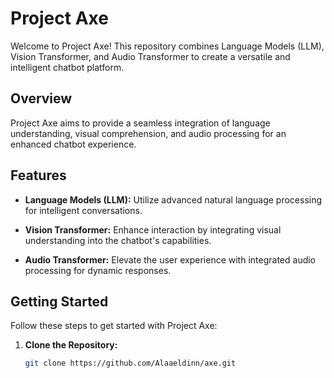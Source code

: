# Project Axe

Welcome to Project Axe! This repository combines Language Models (LLM), Vision Transformer, and Audio Transformer to create a versatile and intelligent chatbot platform.

## Overview

Project Axe aims to provide a seamless integration of language understanding, visual comprehension, and audio processing for an enhanced chatbot experience.

## Features

- **Language Models (LLM):** Utilize advanced natural language processing for intelligent conversations.

- **Vision Transformer:** Enhance interaction by integrating visual understanding into the chatbot's capabilities.

- **Audio Transformer:** Elevate the user experience with integrated audio processing for dynamic responses.

## Getting Started

Follow these steps to get started with Project Axe:

1. **Clone the Repository:**
   ```bash
   git clone https://github.com/Alaaeldinn/axe.git

